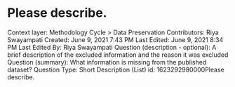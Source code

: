# Please describe.

Context layer: Methodology Cycle > Data Preservation
Contributors: Riya Swayampati
Created: June 9, 2021 7:43 PM
Last Edited: June 9, 2021 8:34 PM
Last Edited By: Riya Swayampati
Question (description - optional): A brief description of the excluded information and the reason it was excluded 
Question (summary): What information is missing from the published dataset?
Question Type: Short Description (List)
id: 1623292980000Please describe.